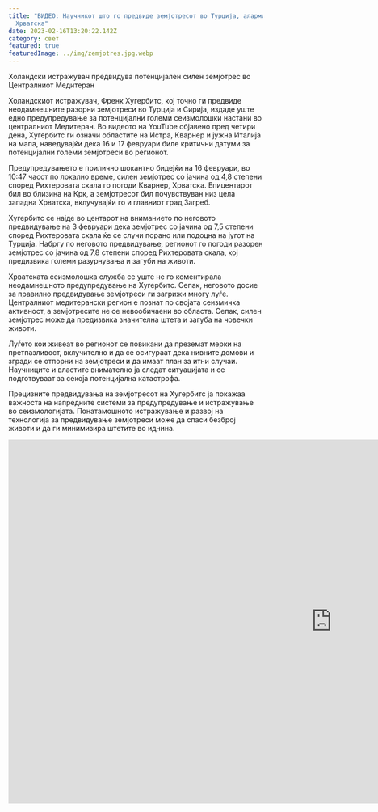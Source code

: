 ```yaml
---
title: "ВИДЕО: Научникот што го предвиде земјотресот во Турција, алармирал и за
  Хрватска"
date: 2023-02-16T13:20:22.142Z
category: свет
featured: true
featuredImage: ../img/zemjotres.jpg.webp
---
```


Холандски истражувач предвидува потенцијален силен земјотрес во Централниот Медитеран

Холандскиот истражувач, Френк Хугербитс, кој точно ги предвиде неодамнешните разорни земјотреси во Турција и Сирија, издаде уште едно предупредување за потенцијални големи сеизмолошки настани во централниот Медитеран. Во видеото на YouTube објавено пред четири дена, Хугербитс ги означи областите на Истра, Кварнер и јужна Италија на мапа, наведувајќи дека 16 и 17 февруари биле критични датуми за потенцијални големи земјотреси во регионот.

Предупредувањето е прилично шокантно бидејќи на 16 февруари, во 10:47 часот по локално време, силен земјотрес со јачина од 4,8 степени според Рихтеровата скала го погоди Кварнер, Хрватска. Епицентарот бил во близина на Крк, а земјотресот бил почувствуван низ цела западна Хрватска, вклучувајќи го и главниот град Загреб.

Хугербитс се најде во центарот на вниманието по неговото предвидување на 3 февруари дека земјотрес со јачина од 7,5 степени според Рихтеровата скала ќе се случи порано или подоцна на југот на Турција. Набргу по неговото предвидување, регионот го погоди разорен земјотрес со јачина од 7,8 степени според Рихтеровата скала, кој предизвика големи разурнувања и загуби на животи.

Хрватската сеизмолошка служба се уште не го коментирала неодамнешното предупредување на Хугербитс. Сепак, неговото досие за правилно предвидување земјотреси ги загрижи многу луѓе. Централниот медитерански регион е познат по својата сеизмичка активност, а земјотресите не се невообичаени во областа. Сепак, силен земјотрес може да предизвика значителна штета и загуба на човечки животи.

Луѓето кои живеат во регионот се повикани да преземат мерки на претпазливост, вклучително и да се осигураат дека нивните домови и згради се отпорни на земјотреси и да имаат план за итни случаи. Научниците и властите внимателно ја следат ситуацијата и се подготвуваат за секоја потенцијална катастрофа.

Прецизните предвидувања на земјотресот на Хугербитс ја покажаа важноста на напредните системи за предупредување и истражување во сеизмологијата. Понатамошното истражување и развој на технологија за предвидување земјотреси може да спаси безброј животи и да ги минимизира штетите во иднина.

<iframe width="1280" height="720" src="https://www.youtube.com/embed/6buQrtecdDU" title="Planetary/Seismic Update 12 February 2023" frameborder="0" allow="accelerometer; autoplay; clipboard-write; encrypted-media; gyroscope; picture-in-picture; web-share" allowfullscreen></iframe>
